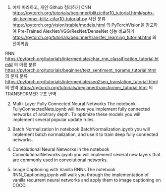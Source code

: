 1. 예제 따라하고, 개인 Github 정리하기
CNN
https://pytorch.org/tutorials/beginner/blitz/cifar10_tutorial.html#sphx-glr-beginner-blitz-cifar10-tutorial-py 사진 분류
https://pytorch.org/vision/stable/models.html 의 PyTorchVision을 참고하여 Pre-Trained AlexNet/VGG/ResNet/DenseNet 성능 비교하기
https://pytorch.org/tutorials/beginner/transfer_learning_tutorial.html 의 전이학습

RNN
https://pytorch.org/tutorials/intermediate/char_rnn_classification_tutorial.html# 의 이름 분류
https://pytorch.org/tutorials/beginner/text_sentiment_ngrams_tutorial.html 의 문자 분류
https://pytorch.org/tutorials/intermediate/seq2seq_translation_tutorial.html 의 번역
https://pytorch.org/tutorials/beginner/transformer_tutorial.html 의 TRANSFORMER 구조 번역

2. Multi-Layer Fully Connected Neural Networks
The notebook FullyConnectedNets.ipynb will have you implement fully connected networks of arbitrary depth. To optimize these models you will implement several popular update rules.

3. Batch Normalization
In notebook BatchNormalization.ipynb you will implement batch normalization, and use it to train deep fully connected networks.

4. Convolutional Neural Networks
In the notebook ConvolutionalNetworks.ipynb you will implement several new layers that are commonly used in convolutional networks.

5. Image Captioning with Vanilla RNNs
The notebook RNN_Captioning.ipynb will walk you through the implementation of vanilla recurrent neural networks and apply them to image captioning on COCO.
